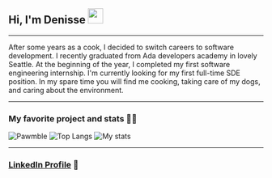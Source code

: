 ## Hi, I'm Denisse <img src="https://raw.githubusercontent.com/MartinHeinz/MartinHeinz/master/wave.gif" width="30px">

*****************************
After some years as a cook, I decided to switch careers to software development. I recently graduated from Ada developers academy in lovely Seattle. At the beginning of the year, I completed my first software engineering internship. I'm currently looking for my first full-time SDE position. In my spare time you will find me cooking, taking care of my dogs, and caring about the environment.

***************************
### My favorite project and stats :woman_technologist:
![Pawmble](https://github-readme-stats.vercel.app/api/pin/?username=denisseai&repo=WalkingBuddiesDogEdition&theme=vue)
![Top Langs](https://github-readme-stats.vercel.app/api/top-langs/?username=denisseai&layout=compact&theme=vue)
![My stats](https://github-readme-stats.vercel.app/api?username=denisseai&show_icons=true&theme=vue)

******************************
### <a href="https://www.linkedin.com/in/denisseanaya">LinkedIn Profile</a> :speech_balloon:

<!--
**denisseai/denisseai** is a ✨ _special_ ✨ repository because its `README.md` (this file) appears on your GitHub profile.

Here are some ideas to get you started:

- 🔭 I’m currently working on ...
- 🌱 I’m currently learning ...
- 👯 I’m looking to collaborate on ...
- 🤔 I’m looking for help with ...
- 💬 Ask me about ...
- 📫 How to reach me: ...
- 😄 Pronouns: ...
- ⚡ Fun fact: ...
-->
